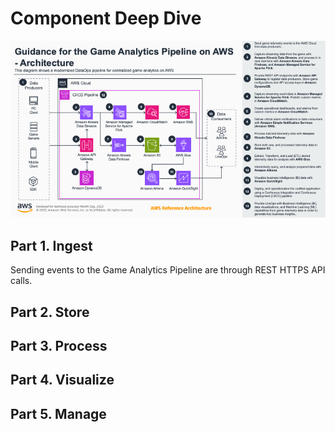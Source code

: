 # Component Deep Dive

![Architecture](media/architecture.png)

## Part 1. Ingest
Sending events to the Game Analytics Pipeline are through REST HTTPS API calls. 

## Part 2. Store

## Part 3. Process

## Part 4. Visualize

## Part 5. Manage